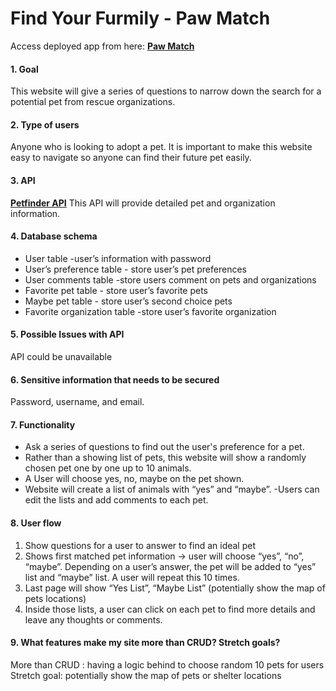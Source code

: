 # Find Your Furmily - Paw Match

Access deployed app from here: **[Paw Match](https://paw-match.herokuapp.com/)**

#### 1. Goal

This website will give a series of questions to narrow down the search for a potential pet from rescue organizations.

#### 2. Type of users 

Anyone who is looking to adopt a pet. It is important to make this website easy to navigate so anyone can find their future pet easily.

#### 3. API 

**[Petfinder API](https://www.petfinder.com/developers/v2/docs/)**
This API will provide detailed pet and organization information.


#### 4. Database schema

- User table -user’s information with password
- User’s preference table - store user’s pet preferences
- User comments table -store users comment on pets and organizations
- Favorite pet table - store user’s favorite pets
- Maybe pet table - store user’s second choice pets
- Favorite organization table -store user’s favorite organization


#### 5. Possible Issues with API 

API could be unavailable	

#### 6. Sensitive information that needs to be secured

Password, username, and email.

#### 7. Functionality

- Ask a series of questions to find out the user's preference for a pet.
- Rather than a showing list of pets, this website will show a randomly chosen pet one by one up to 10 animals.
- A User will choose yes, no, maybe on the pet shown. 
- Website will create a list of animals with “yes” and “maybe”. -Users can edit the lists and add comments to each pet. 


#### 8. User flow 

1. Show questions for a user to answer to find an ideal pet
2. Shows first matched pet information -> user will choose “yes”, “no”, “maybe”. Depending on a user’s answer, the pet will be added to “yes” list and “maybe” list. A user will repeat this 10 times.
3. Last page will show “Yes List”, “Maybe List” (potentially show the map of pets locations)
4. Inside those lists, a user can click on each pet to find more details and leave any thoughts or comments.
	
#### 9. What features make my site more than CRUD? Stretch goals?

More than CRUD : having a logic behind to choose random 10 pets for users
Stretch goal: potentially show the map of pets or shelter locations

